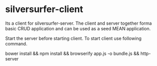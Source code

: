 silversurfer-client
====================

Its a client for silversurfer-server. The client and server together forma  basic CRUD application and can be used as a seed MEAN application.

Start the server before starting client. To start client use following command.

bower install && npm install && browserify app.js -o bundle.js && http-server